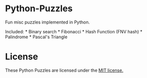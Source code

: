 Python-Puzzles
==============

Fun misc puzzles implemented in Python.

Included:
    * Binary search
    * Fibonacci
    * Hash Function (FNV hash)
    * Palindrome
    * Pascal's Triangle

# License

These Python Puzzles are licensed under the [MIT license.](https://github.com/bridgetlane/Python-Puzzles/blob/master/LICENSE)
